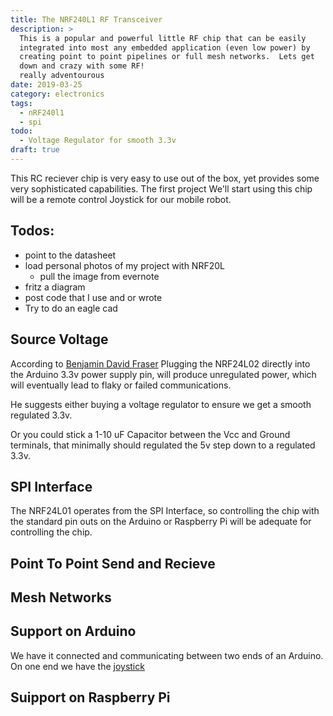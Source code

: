 ```yaml
---
title: The NRF240L1 RF Transceiver 
description: >
  This is a popular and powerful little RF chip that can be easily
  integrated into most any embedded application (even low power) by
  creating point to point pipelines or full mesh networks.  Lets get
  down and crazy with some RF!
  really adventourous
date: 2019-03-25
category: electronics
tags:
  - nRF240l1
  - spi
todo:
  - Voltage Regulator for smooth 3.3v
draft: true
---
```


This RC reciever chip is very easy to use out of the box, yet provides
some very sophisticated capabilities.  The first project We'll start
using this chip will be a remote control Joystick for our mobile
robot.

## Todos:

- point to the datasheet
- load personal photos of my project with NRF20L
  - pull the image from evernote
- fritz a diagram 
- post code that I use and or wrote
- Try to do an eagle cad

## Source Voltage

According to [Benjamin David
Fraser](https://medium.com/@benjamindavidfraser/arduino-nrf24l01-communications-947e1acb33fb)
Plugging the NRF24L02 directly into the Arduino 3.3v power supply pin,
will produce unregulated power, which will eventually lead to flaky or
failed communications.

He suggests either buying a voltage regulator to ensure we get a
smooth regulated 3.3v.  

Or you could stick a 1-10 uF Capacitor between the Vcc and Ground
terminals, that minimally should regulated the 5v step down to a
regulated 3.3v.

## SPI Interface

The NRF24L01 operates from the SPI Interface, so controlling the chip
with the standard pin outs on the Arduino or Raspberry Pi will be
adequate for controlling the chip.

## Point To Point Send and Recieve

## Mesh Networks

## Support on Arduino

We have it connected and communicating between two ends of an
Arduino.  On one end we have the [joystick](/projects/joystick)

## Suipport on Raspberry Pi

